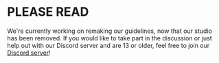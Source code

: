 # PLEASE READ
We're currently working on remaking our guidelines, now that our studio has been removed. If you would like to take part in the discussion or just help out with our Discord server and are 13 or older, feel free to join our [Discord server](https://discord.gg/Rw5Zrc2pKU)!